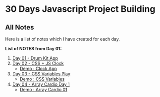 # 30 Days Javascript Project Building

## All Notes
Here is a list of notes which I have created for each day.

**List of NOTES from Day 01:**
1.  [Day 01 - Drum Kit App](Day01-DrumKitApp/Day01.md)
1.  [Day 02 - CSS + JS Clock](Day02-CSSJsClock/Day02.md)
    -   [Demo : Clock App ](https://cssjsclockapp.netlify.app/)
1.  [Day 03 - CSS Variables Play](Day03-CSSVariables/Day03.md)
    -   [Demo : CSS Variables](https://palywithcssvariables.netlify.app/)
1.  [Day 04 - Array Cardio Day 1](Day04-ArrayCardio01/Day04.md)
    -   [Demo : Array Cardio 01](#)

